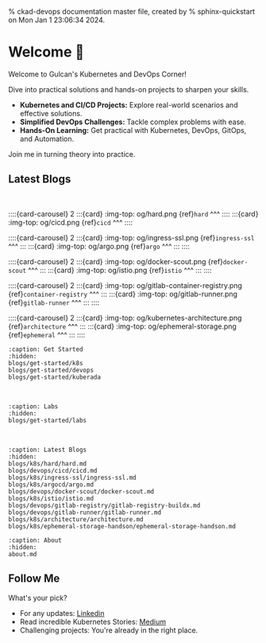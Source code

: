 % ckad-devops documentation master file, created by
% sphinx-quickstart on Mon Jan  1 23:06:34 2024.

# Welcome 🚁

Welcome to Gulcan's Kubernetes and DevOps Corner!

Dive into practical solutions and hands-on projects to sharpen your skills.

- **Kubernetes and CI/CD Projects:** Explore real-world scenarios and effective solutions.
- **Simplified DevOps Challenges:** Tackle complex problems with ease.
- **Hands-On Learning:** Get practical with Kubernetes, DevOps, GitOps, and Automation.

Join me in turning theory into practice.


<!-- :::{card} 
:link-type: ref
:img-top: og/architecture.png
:shadow: lg
:margin: 5
:width: 75%
:text-align: center
{ref}`architecture`
+++
:::

:::{card} 
:link-type: ref
:img-top: og/architecture.png
:shadow: lg
:margin: 5
:width: 75%
:text-align: center
{ref}`architecture`
+++
::: -->



<!-- <img src="https://api.thegreenwebfoundation.org/greencheckimage/kuberada.devtechops.dev?nocache=true" alt="This website is hosted Green - checked by thegreenwebfoundation.org"> -->

## Latest Blogs

</br>

::::{card-carousel} 2
:::{card}
:img-top: og/hard.png
{ref}`hard`
^^^
::::
:::{card}
:img-top: og/cicd.png
{ref}`cicd`
^^^
::::

::::{card-carousel} 2
:::{card}
:img-top: og/ingress-ssl.png
{ref}`ingress-ssl`
^^^
:::
:::{card}
:img-top: og/argo.png
{ref}`argo`
^^^
:::
::::


::::{card-carousel} 2
:::{card}
:img-top: og/docker-scout.png
{ref}`docker-scout`
^^^
:::
:::{card}
:img-top: og/istio.png
{ref}`istio`
^^^
:::
::::

::::{card-carousel} 2
:::{card}
:img-top: og/gitlab-container-registry.png
{ref}`container-registry`
^^^
:::
:::{card}
:img-top: og/gitlab-runner.png
{ref}`gitlab-runner`
^^^
:::
::::

::::{card-carousel} 2
:::{card}
:img-top: og/kubernetes-architecture.png
{ref}`architecture`
^^^
:::
:::{card}
:img-top: og/ephemeral-storage.png
{ref}`ephemeral`
^^^
:::
::::



```{toctree}
:caption: Get Started
:hidden:
blogs/get-started/k8s
blogs/get-started/devops
blogs/get-started/kuberada

```

<!-- ```{toctree}
:caption: Blogs by Domains
:hidden:
blogs/ckad/ckad-collection
blogs/devops/devops-collection
``` -->

</br>

```{toctree}
:caption: Labs
:hidden:
blogs/get-started/labs
```

</br>


```{toctree}
:caption: Latest Blogs
:hidden:
blogs/k8s/hard/hard.md
blogs/devops/cicd/cicd.md
blogs/k8s/ingress-ssl/ingress-ssl.md
blogs/k8s/argocd/argo.md
blogs/devops/docker-scout/docker-scout.md
blogs/k8s/istio/istio.md
blogs/devops/gitlab-registry/gitlab-registry-buildx.md
blogs/devops/gitlab-runner/gitlab-runner.md
blogs/k8s/architecture/architecture.md
blogs/k8s/ephemeral-storage-handson/ephemeral-storage-handson.md
```

<!-- </br>

```{toctree}
:hidden:
blogs/authors/gulcan.md
``` -->


```{toctree}
:caption: About
:hidden:
about.md

```

## Follow Me

What's your pick?

- For any updates: [Linkedin](https://www.linkedin.com/in/gulcantopcu/)
- Read incredible Kubernetes Stories: [Medium](https://medium.com/@gulcantopcu)
- Challenging projects: You're already in the right place.
